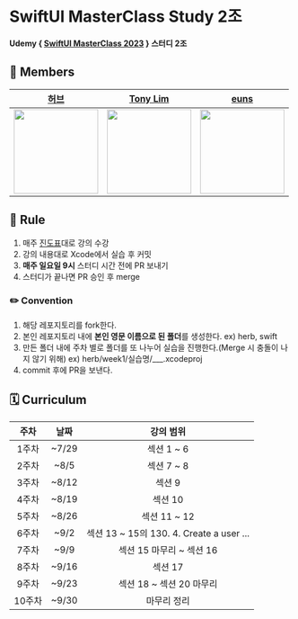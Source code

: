 # SwiftUI MasterClass Study 2조
**Udemy { [SwiftUI MasterClass 2023](https://www.udemy.com/course/swiftui-masterclass-course-ios-development-with-swift/) } 스터디 2조**

## 👤 Members
| [허브](https://github.com/gracekim527) |[Tony Lim](https://github.com/witlim1225) | [euns](https://github.com/esun1903) |
|:---:|:---:|:---:|
| <img src="https://github.com/gracekim527.png" width="150"> | <img src="https://github.com/witlim1225.png" width="150"> | <img src="https://github.com/esun1903.png" width="150"> |

## 📌 Rule
1. 매주 [진도표](#curriculum)대로 강의 수강
2. 강의 내용대로 Xcode에서 실습 후 커밋
3. **매주 일요일 9시** 스터디 시간 전에 PR 보내기
4. 스터디가 끝나면 PR 승인 후 merge

### ✏️ Convention
1. 해당 레포지토리를 fork한다.
2. 본인 레포지토리 내에 **본인 영문 이름으로 된 폴더**를 생성한다. ex) herb, swift
3. 만든 폴더 내에 주차 별로 폴더를 또 나누어 실습을 진행한다.(Merge 시 충돌이 나지 않기 위해) ex) herb/week1/실습명/___.xcodeproj
4. commit 후에 PR을 보낸다.

## 🗓️ Curriculum <a id="curriculum">
| 주차 | 날짜 | 강의 범위 |
|:---:|:---:|:---:|
| 1주차 | ~7/29 | 섹션 1 ~ 6 |
| 2주차 | ~8/5 | 섹션 7 ~ 8 |
| 3주차 | ~8/12 | 섹션 9 |
| 4주차 | ~8/19 | 섹션 10 |
| 5주차 | ~8/26 | 섹션 11 ~ 12 |
| 6주차 | ~9/2 | 섹션 13 ~ 15의 130. 4. Create a user ... |
| 7주차 | ~9/9 | 섹션 15 마무리 ~ 섹션 16 |
| 8주차 | ~9/16 | 섹션 17 |
| 9주차 | ~9/23 | 섹션 18 ~ 섹션 20 마무리 |
| 10주차 | ~9/30 | 마무리 정리 |

